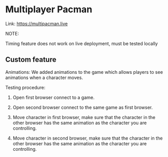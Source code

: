 # Multiplayer Pacman

Link: https://multipacman.live

NOTE:

Timing feature does not work on live deployment,
must be tested locally

## Custom feature

Animations: We added animations
to the game which allows players to see animations when a character moves.

Testing procedure:

1. Open first browser connect to a game.

2. Open second browser connect to the same game as first browser.

3. Move character in first browser, 
make sure that the character in the other browser has the same animation as the character you are controlling.

4. Move character in second browser, 
make sure that the character in the other browser has the same animation as the character you are controlling.

